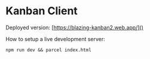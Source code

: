 # Kanban Client

Deployed version: [https://blazing-kanban2.web.app/]()

How to setup a live development server:
```
npm run dev && parcel index.html
```

